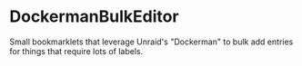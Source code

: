 # DockermanBulkEditor
Small bookmarklets that leverage Unraid's "Dockerman" to bulk add entries for things that require lots of labels.
